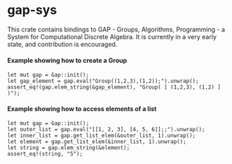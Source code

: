 # gap-sys

This crate contains bindings to GAP - Groups, Algorithms, Programming - a System for Computational Discrete Algebra. It is currently in a very early state, and contribution is encouraged.

#### Example showing how to create a Group
```
let mut gap = Gap::init();
let gap_element = gap.eval("Group((1,2,3),(1,2));").unwrap();
assert_eq!(gap.elem_string(&gap_element), "Group( [ (1,2,3), (1,2) ] )");
```

#### Example showing how to access elements of a list
```
let mut gap = Gap::init();
let outer_list = gap.eval("[[1, 2, 3], [4, 5, 6]];;").unwrap();
let inner_list = gap.get_list_elem(&outer_list, 1).unwrap();
let element = gap.get_list_elem(&inner_list, 1).unwrap();
let string = gap.elem_string(&element);
assert_eq!(string, "5");
```